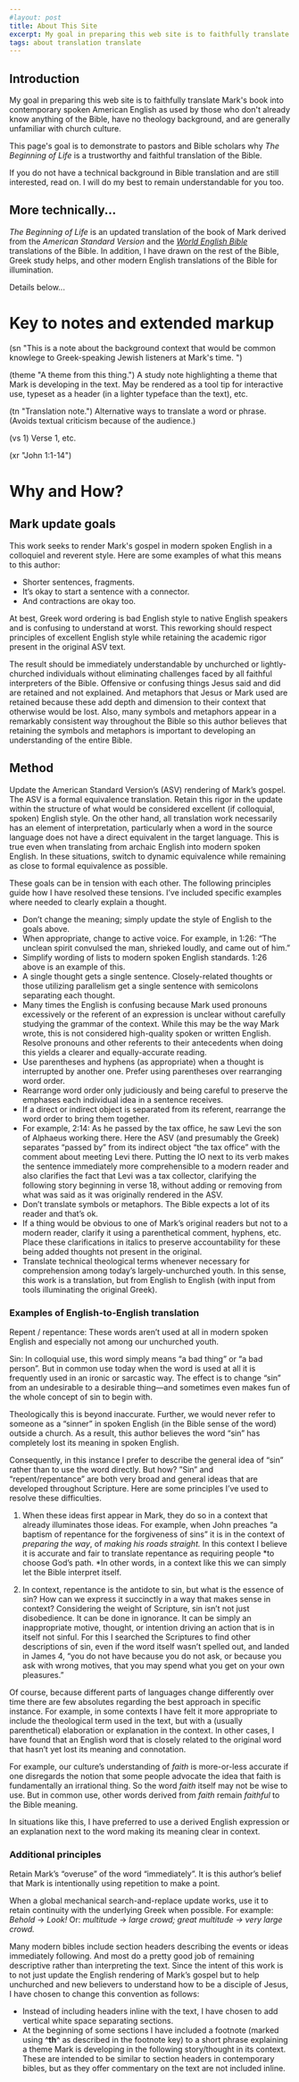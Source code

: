 ```yaml
---
#layout: post
title: About This Site
excerpt: My goal in preparing this web site is to faithfully translate Mark's book into contemporary spoken American English as used by those who don't already know anything of the Bible, have no theology background, and are generally unfamiliar with church culture.  This page's goal is to demonstrate to pastors and Bible scholars why *The Beginning of Life* is a trustworthy and faithful translation of the Bible.
tags: about translation translate
---
```

## Introduction

My goal in preparing this web site is to faithfully translate Mark's book into contemporary spoken American English as used by those who don't already know anything of the Bible, have no theology background, and are generally unfamiliar with church culture.

This page's goal is to demonstrate to pastors and Bible scholars why *The Beginning of Life* is a trustworthy and faithful translation of the Bible.

If you do not have a technical background in Bible translation and are still interested, read on.  I will do my best to remain understandable for you too.

## More technically...

*The Beginning of Life* is an updated translation of the book of Mark derived from the *American Standard Version* and the *[World English Bible](https://worldenglish.bible)* translations of the Bible.  In addition, I have drawn on the rest of the Bible, Greek study helps, and other modern English translations of the Bible for illumination.

Details below...

# Key to notes and extended markup

(sn "This is a note about the background context that would be common knowlege to Greek-speaking Jewish listeners at Mark's time. ")

(theme "A theme from this thing.") A study note highlighting a theme that Mark is developing in the text.  May be rendered as a tool tip for interactive use, typeset as a header (in a lighter typeface than the text), etc.

(tn "Translation note.") Alternative ways to translate a word or phrase. (Avoids textual criticism because of the audience.)

(vs 1) Verse 1, etc.

(xr "John 1:1-14")

# Why and How?

## Mark update goals

This work seeks to render Mark's gospel in modern spoken English in a colloquiel and reverent style.  Here are some examples of what this means to this author:

-   Shorter sentences, fragments.
-   It’s okay to start a sentence with a connector.
-   And contractions are okay too.

At best, Greek word ordering is bad English style to native English speakers and is confusing to understand at worst. This reworking should respect principles of excellent English style while retaining the academic rigor present in the original ASV text.

The result should be immediately understandable by unchurched or lightly-churched individuals without eliminating challenges faced by all faithful interpreters of the Bible. Offensive or confusing things Jesus said and did are retained and not explained. And metaphors that Jesus or Mark used are retained because these add depth and dimension to their context that otherwise would be lost.  Also, many symbols and metaphors appear in a remarkably consistent way throughout the Bible so this author believes that retaining the symbols and metaphors is important to developing an understanding of the entire Bible.

## Method

Update the American Standard Version’s (ASV) rendering of Mark’s gospel. The ASV is a formal equivalence translation. Retain this rigor in the update within the structure of what would be considered excellent (if colloquial, spoken) English style. On the other hand, all translation work necessarily has an element of interpretation, particularly when a word in the source language does not have a direct equivalent in the target language. This is true even when translating from archaic English into modern spoken English. In these situations, switch to dynamic equivalence while remaining as close to formal equivalence as possible.

These goals can be in tension with each other. The following principles guide how I have resolved these tensions. I’ve included specific examples where needed to clearly explain a thought.

-   Don’t change the meaning; simply update the style of English to the goals above.
-   When appropriate, change to active voice. For example, in 1:26: “The unclean spirit convulsed the man, shrieked loudly, and came out of him.”
-   Simplify wording of lists to modern spoken English standards. 1:26 above is an example of this.
-   A single thought gets a single sentence. Closely-related thoughts or those utilizing parallelism get a single sentence with semicolons separating each thought.
-   Many times the English is confusing because Mark used pronouns excessively or the referent of an expression is unclear without carefully studying the grammar of the context. While this may be the way Mark wrote, this is not considered high-quality spoken or written English. Resolve pronouns and other referents to their antecedents when doing this yields a clearer and equally-accurate reading.
-   Use parentheses and hyphens (as appropriate) when a thought is interrupted by another one. Prefer using parentheses over rearranging word order.
-   Rearrange word order only judiciously and being careful to preserve the emphases each individual idea in a sentence receives.
-   If a direct or indirect object is separated from its referent, rearrange the word order to bring them together.
-   For example, 2:14: As he passed by the tax office, he saw Levi the son of Alphaeus working there. Here the ASV (and presumably the Greek) separates “passed by” from its indirect object “the tax office” with the comment about meeting Levi there. Putting the IO next to its verb makes the sentence immediately more comprehensible to a modern reader and also clarifies the fact that Levi was a tax collector, clarifying the following story beginning in verse 18, without adding or removing from what was said as it was originally rendered in the ASV.
-   Don’t translate symbols or metaphors. The Bible expects a lot of its reader and that’s ok.
-   If a thing would be obvious to one of Mark’s original readers but not to a modern reader, clarify it using a parenthetical comment, hyphens, etc. Place these clarifications in italics to preserve accountability for these being added thoughts not present in the original.
-   Translate technical theological terms whenever necessary for comprehension among today’s largely-unchurched youth. In this sense, this work is a translation, but from English to English (with input from tools illuminating the original Greek).

### Examples of English-to-English translation

Repent / repentance: These words aren’t used at all in modern spoken English and especially not among our unchurched youth.

Sin: In colloquial use, this word simply means “a bad thing” or “a bad person”. But in common use today when the word is used at all it is frequently used in an ironic or sarcastic way. The effect is to change “sin” from an undesirable to a desirable thing—and sometimes even makes fun of the whole concept of sin to begin with.

Theologically this is beyond inaccurate. Further, we would never refer to someone as a “sinner” in spoken English (in the Bible sense of the word) outside a church. As a result, this author believes the word “sin” has completely lost its meaning in spoken English.

Consequently, in this instance I prefer to describe the general idea of “sin” rather than to use the word directly. But how? ”Sin” and “repent/repentance” are both very broad and general ideas that are developed throughout Scripture. Here are some principles I’ve used to resolve these difficulties.

1.  When these ideas first appear in Mark, they do so in a context that already illuminates those ideas. For example, when John preaches “a baptism of repentance for the forgiveness of sins” it is in the context of *preparing the way*, of *making his roads straight.* In this context I believe it is accurate and fair to translate repentance as requiring people *to choose God’s path. *In other words, in a context like this we can simply let the Bible interpret itself.

2.  In context, repentance is the antidote to sin, but what is the essence of sin? How can we express it succinctly in a way that makes sense in context? Considering the weight of Scripture, sin isn’t not just disobedience. It can be done in ignorance. It can be simply an inappropriate motive, thought, or intention driving an action that is in itself not sinful. For this I searched the Scriptures to find other descriptions of sin, even if the word itself wasn’t spelled out, and landed in James 4, “you do not have because you do not ask, or because you ask with wrong motives, that you may spend what you get on your own pleasures.”

Of course, because different parts of languages change differently over time there are few absolutes regarding the best approach in specific instance. For example, in some contexts I have felt it more appropriate to include the theological term used in the text, but with a (usually parenthetical) elaboration or explanation in the context. In other cases, I have found that an English word that is closely related to the original word that hasn’t yet lost its meaning and connotation.

For example, our culture’s understanding of *faith* is more-or-less accurate if one disregards the notion that some people advocate the idea that faith is fundamentally an irrational thing. So the word *faith* itself may not be wise to use. But in common use, other words derived from *faith* remain *faithful* to the Bible meaning.

In situations like this, I have preferred to use a derived English expression or an explanation next to the word making its meaning clear in context.

### Additional principles

Retain Mark’s “overuse” of the word “immediately”. It is this author’s belief that Mark is intentionally using repetition to make a point.

When a global mechanical search-and-replace update works, use it to retain continuity with the underlying Greek when possible. For example: *Behold* → *Look!* Or: *multitude* → *large crowd; great multitude → very large crowd.*

Many modern bibles include section headers describing the events or ideas immediately following. And most do a pretty good job of remaining descriptive rather than interpreting the text. Since the intent of this work is to not just update the English rendering of Mark’s gospel but to help unchurched and new believers to understand how to be a disciple of Jesus, I have chosen to change this convention as follows:

-   Instead of including headers inline with the text, I have chosen to add vertical white space separating sections.
-   At the beginning of some sections I have included a footnote (marked using ^**th**^ as described in the footnote key) to a short phrase explaining a theme Mark is developing in the following story/thought in its context. These are intended to be similar to section headers in contemporary bibles, but as they offer commentary on the text are not included inline.
